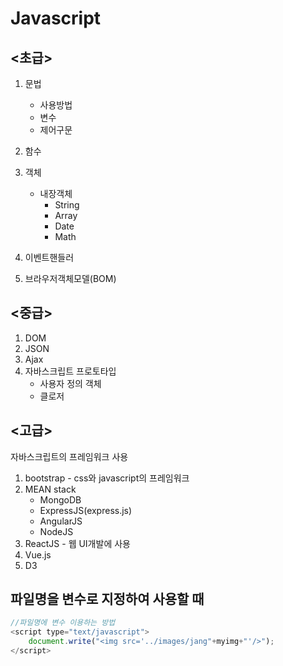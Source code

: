 # Javascript

## <초급>

1. 문법

   - 사용방법
   - 변수
   - 제어구문

2. 함수

3. 객체

   - 내장객체
     - String
     - Array
     - Date
     - Math

4. 이벤트핸들러

5. 브라우저객체모델(BOM)

   

## <중급>

1. DOM
2. JSON
3. Ajax
4. 자바스크립트 프로토타입
   - 사용자 정의 객체
   - 클로저



## <고급>

자바스크립트의 프레임워크 사용

1. bootstrap - css와 javascript의 프레임워크
2. MEAN stack
   - MongoDB
   - ExpressJS(express.js)
   - AngularJS
   - NodeJS
3. ReactJS - 웹 UI개발에 사용
4. Vue.js
5. D3



## 파일명을 변수로 지정하여 사용할 때

```javascript
//파일명에 변수 이용하는 방법
<script type="text/javascript">
	document.write("<img src='../images/jang"+myimg+"'/>");
</script>
```


